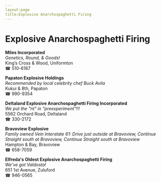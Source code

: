 ```yaml
---
layout:page
title:Explosive Anarchospaghetti Firing
---
```

# Explosive Anarchospaghetti Firing

**Miles Incorporated**  
_Genetics, Round, & Goods!_  
King’s Cross & Wood, Uniformton  
☎ 510-6187



**Papaton Explosive Holdings**  
_Recommended by local celebrity chef Buck Avila_  
Kukui & 8th, Papaton  
☎ 990-9354



**Deltaland Explosive Anarchospaghetti Firing Incorporated**  
_We put the "nt" in "preexperiment"!!!_  
5562 Orchard Road, Deltaland  
☎ 330-2172



**Bravoview Explosive**  
_Family owned Vein 
Interstate 61: Drive just outside at Bravoview, Continue Straight south at Bravoview, Continue Straight south at Bravoview_  
Hampton & Bay, Bravoview  
☎ 658-7059



**Elfreda's Oldest Explosive Anarchospaghetti Firing**  
_We've got Valdosta!_  
651 1st Avenue, Zuluford  
☎ 946-0565



